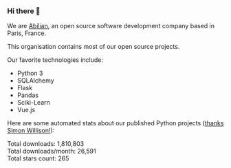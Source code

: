 ### Hi there 👋

We are [Abilian](https://abilian.com/), an open source software development company based in Paris, France.

This organisation contains most of our open source projects.

Our favorite technologies include:

- Python 3
- SQLAlchemy
- Flask
- Pandas
- Sciki-Learn
- Vue.js

Here are some automated stats about our published Python projects
([thanks Simon Willison!][sw-post]):

<!--marker-->
Total downloads: 1,810,803<br>
Total downloads/month: 26,591<br>
Total stars count: 265
<!--end-->

[sw-post]: https://simonwillison.net/2020/Jul/10/self-updating-profile-readme/
